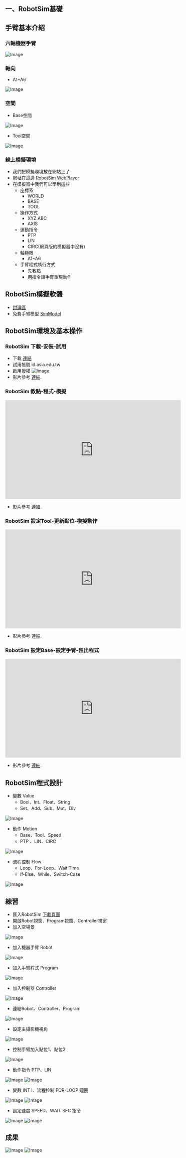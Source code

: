 ## 一、RobotSim基礎

## 手臂基本介紹
### 六軸機器手臂
![Image](./img/RobotSystem.jpg)

### 軸向
- A1~A6 

![Image](./img/RobotAxis.jpg)

### 空間
- Base空間

![Image](./img/RobotCoordinateSystem.jpg)

- Tool空間

![Image](./img/Tool.jpg) 

### 線上模擬環境
- 我們把模擬環境放在網站上了
- 網址在這邊  [RobotSim WebPlayer](http://www.wtech.com.tw/robotsim/demo)
- 在模擬器中我們可以學到這些
	- 座標系
		- WORLD
		- BASE
		- TOOL    
	- 操作方式
		- XYZ ABC
		- AXIS
	- 運動指令
		- PTP
		- LIN
		- CIRC(網頁版的模擬器中沒有) 
	- 軸極限  
		- A1~A6
	- 手臂程式執行方式
		- 先教點
		- 用指令讓手臂重現動作 

## RobotSim模擬軟體
- [討論區](http://forum.wtech.com.tw/viewforum.php?f=17&sid=4a42cdd8643e5518dd23f732ca23f0c4)
- 免費手臂模型 [SimModel](http://www.wtech.com.tw/robotsim/simmodel)
## RobotSim環境及基本操作

### RobotSim 下載-安裝-試用
- 下載 [連結](http://www.wtech.com.tw/public/download/robotsim/RobotSimExample_0_1_7550.unitypackage)
- 試用帳號 id.asia.edu.tw
- 啟用授權
![Image](./img/RobotSimActive.png) 
- 影片參考 [連結](https://www.youtube.com/watch?v=xv4v_fOwAC0&index=20&list=PLYLTPJkULAAZZuNW2s2tX-KWQOus7sAAo).

### RobotSim 教點-程式-模擬
<iframe width="560" height="315" src="https://www.youtube.com/embed/4Gk7K88B10c" frameborder="0" allow="accelerometer; autoplay; encrypted-media; gyroscope; picture-in-picture" allowfullscreen></iframe>

- 影片參考 [連結](https://www.youtube.com/watch?v=4Gk7K88B10c&index=21&list=PLYLTPJkULAAZZuNW2s2tX-KWQOus7sAAo).

### RobotSim 設定Tool-更新點位-模擬動作
<iframe width="560" height="315" src="https://www.youtube.com/embed/NLA6A_qWDgs" frameborder="0" allow="accelerometer; autoplay; encrypted-media; gyroscope; picture-in-picture" allowfullscreen></iframe>

- 影片參考 [連結](https://www.youtube.com/watch?v=NLA6A_qWDgs&index=22&list=PLYLTPJkULAAZZuNW2s2tX-KWQOus7sAAo).

### RobotSim 設定Base-設定手臂-匯出程式
<iframe width="560" height="315" src="https://www.youtube.com/embed/izkk5MW-FeY" frameborder="0" allow="accelerometer; autoplay; encrypted-media; gyroscope; picture-in-picture" allowfullscreen></iframe>

- 影片參考 [連結](https://www.youtube.com/watch?v=izkk5MW-FeY&index=23&list=PLYLTPJkULAAZZuNW2s2tX-KWQOus7sAAo).

## RobotSim程式設計
- 變數 Value
  - Bool、Int、Float、String
  - Set、Add、Sub、Mut、Div

![Image](./img/Value.png) 
- 動作 Motion
  - Base、Tool、Speed
  - PTP 、LIN、CIRC

![Image](./img/Motion.png) 
- 流程控制 Flow
  - Loop、For-Loop、Wait Time
  - If-Else、While、Switch-Case

![Image](./img/Flow.png)

## 練習
- 匯入RobotSim [下載頁面](http://www.wtech.com.tw/robotsim)
- 開啟Robot視窗、Program視窗、Controller視窗
- 加入空場景

![Image](./img/EmptyRobotSimScene.png)
- 加入機器手臂 Robot

![Image](./img/AddRobot.png)
- 加入手臂程式 Program

![Image](./img/AddProgram.png)
- 加入控制器 Controller

![Image](./img/AddController.png)
- 連結Robot、Controller、Program

![Image](./img/LinkProgramRobot.png)
- 設定主攝影機視角

![Image](./img/MainCamera.png)
- 控制手臂加入點位1、點位2

![Image](./img/AddPoint.png)
- 動作指令 PTP、LIN

![Image](./img/AddPTP.png)
![Image](./img/AddP1.png)
- 變數 INT I、流程控制 FOR-LOOP 迴圈

![Image](./img/AddINTI.png)
![Image](./img/AddFORLOOP.png)
- 設定速度 SPEED、WAIT SEC 指令

![Image](./img/AddSPEED.png)
![Image](./img/AddWAITSEC.png)

## 成果
![Image](./img/Week1Program.png)
![Image](./img/Week1DEMO.gif)

<!--stackedit_data:
eyJoaXN0b3J5IjpbMzA0ODk4MjYsLTc4MjAyNDg1MCwtMTM0MD
Q1MzEzLDE5NzYxNDA0NjksMTgxOTM2Njg5NV19
-->